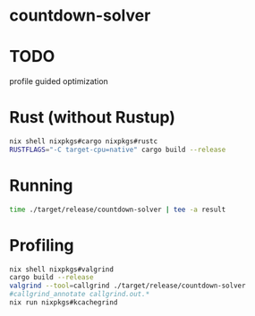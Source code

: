 # countdown-solver

# TODO

profile guided optimization

# Rust (without Rustup)

```bash
nix shell nixpkgs#cargo nixpkgs#rustc
RUSTFLAGS="-C target-cpu=native" cargo build --release

```

# Running

```bash
time ./target/release/countdown-solver | tee -a result
```

# Profiling

```bash
nix shell nixpkgs#valgrind
cargo build --release
valgrind --tool=callgrind ./target/release/countdown-solver
#callgrind_annotate callgrind.out.*
nix run nixpkgs#kcachegrind
```

